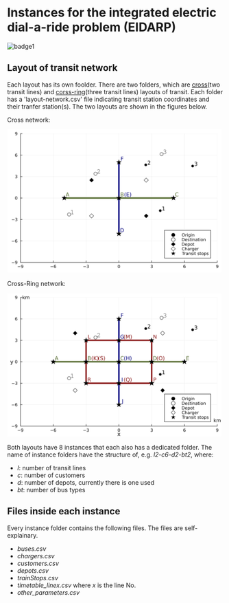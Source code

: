 # Instances for the integrated electric dial-a-ride problem (EIDARP)
![badge1](https://img.shields.io/badge/language-julia-blue)

## Layout of transit network
Each layout has its own foolder. There are two folders, which are [cross]("/cross")(two transit lines) and [corss-ring]("/cross-ring")(three transit lines) layouts of transit. Each folder has a 'layout-network.csv' file indicating transit station coordinates and their tranfer station(s). The two layouts are shown in the figures below. 

Cross network:

<img
  src="cross_c3.png"
  alt="Alt text"
  title="corss layout"
  style="display: inline-block; margin: 0 auto; max-width: 500px">

Cross-Ring network:

<img
  src="crossring_c3.png"
  alt="Alt text"
  title="crossring layout"
  style="display: inline-block; margin: 0 auto; max-width: 500px">

Both layouts have 8 instances that each also has a dedicated folder. The name of instance folders have the structure of, e.g. *l2-c6-d2-bt2*, where:
- *l*: number of transit lines
- *c*: number of customers
- *d*: number of depots, currently there is one used
- *bt*: number of bus types


## Files inside each instance
Every instance folder contains the following files. The files are self-explainary.
- *buses.csv*
- *chargers.csv*
- *customers.csv*
- *depots.csv*
- *trainStops.csv*
- *timetable_linex.csv* where *x* is the line No.
- *other_parameters.csv*

